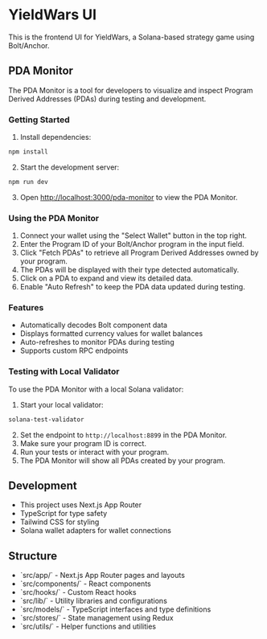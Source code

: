 # YieldWars UI

This is the frontend UI for YieldWars, a Solana-based strategy game using Bolt/Anchor.

## PDA Monitor

The PDA Monitor is a tool for developers to visualize and inspect Program Derived Addresses (PDAs) during testing and development.

### Getting Started

1. Install dependencies:

```bash
npm install
```

2. Start the development server:

```bash
npm run dev
```

3. Open [http://localhost:3000/pda-monitor](http://localhost:3000/pda-monitor) to view the PDA Monitor.

### Using the PDA Monitor

1. Connect your wallet using the "Select Wallet" button in the top right.
2. Enter the Program ID of your Bolt/Anchor program in the input field.
3. Click "Fetch PDAs" to retrieve all Program Derived Addresses owned by your program.
4. The PDAs will be displayed with their type detected automatically.
5. Click on a PDA to expand and view its detailed data.
6. Enable "Auto Refresh" to keep the PDA data updated during testing.

### Features

- Automatically decodes Bolt component data
- Displays formatted currency values for wallet balances
- Auto-refreshes to monitor PDAs during testing
- Supports custom RPC endpoints

### Testing with Local Validator

To use the PDA Monitor with a local Solana validator:

1. Start your local validator:

```bash
solana-test-validator
```

2. Set the endpoint to `http://localhost:8899` in the PDA Monitor.
3. Make sure your program ID is correct.
4. Run your tests or interact with your program.
5. The PDA Monitor will show all PDAs created by your program.

## Development

- This project uses Next.js App Router
- TypeScript for type safety
- Tailwind CSS for styling
- Solana wallet adapters for wallet connections

## Structure

- \`src/app/\` - Next.js App Router pages and layouts
- \`src/components/\` - React components
- \`src/hooks/\` - Custom React hooks
- \`src/lib/\` - Utility libraries and configurations
- \`src/models/\` - TypeScript interfaces and type definitions
- \`src/stores/\` - State management using Redux
- \`src/utils/\` - Helper functions and utilities